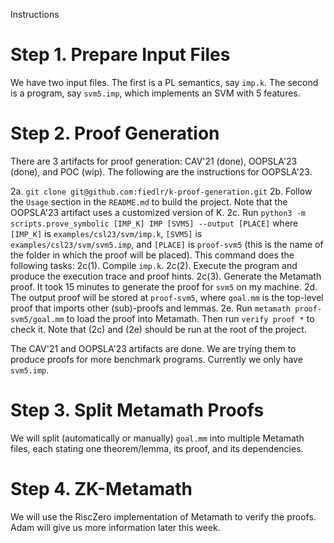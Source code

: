 Instructions

# Step 1. Prepare Input Files
We have two input files. The first is a PL semantics, say `imp.k`. The second is a program, say `svm5.imp`, which implements an SVM with 5 features. 

# Step 2. Proof Generation 
There are 3 artifacts for proof generation: CAV'21 (done), OOPSLA'23 (done), and POC (wip). The following are the instructions for OOPSLA'23. 

2a. `git clone git@github.com:fiedlr/k-proof-generation.git`
2b. Follow the `Usage` section in the `README.md` to build the project. Note that the OOPSLA'23 artifact uses a customized version of K. 
2c. Run `python3 -m scripts.prove_symbolic [IMP_K] IMP [SVM5] --output [PLACE]`
    where `[IMP_K]` is `examples/csl23/svm/imp.k`,
          `[SVM5]` is `examples/csl23/svm/svm5.imp`, and
          `[PLACE]` is `proof-svm5` (this is the name of the folder in which the proof will be placed). 
    This command does the following tasks:
    2c(1). Compile `imp.k`.
    2c(2). Execute the program and produce the execution trace and proof hints. 
    2c(3). Generate the Metamath proof.
    It took 15 minutes to generate the proof for `svm5` on my machine. 
2d. The output proof will be stored at `proof-svm5`, where `goal.mm` is the top-level proof that imports other (sub)-proofs and lemmas. 
2e. Run `metamath proof-svm5/goal.mm` to load the proof into Metamath. Then run `verify proof *` to check it. 
Note that (2c) and (2e) should be run at the root of the project. 

The CAV'21 and OOPSLA'23 artifacts are done. We are trying them to produce proofs for more benchmark programs. Currently we only have `svm5.imp`.

# Step 3. Split Metamath Proofs
We will split (automatically or manually) `goal.mm` into multiple Metamath files, each stating one theorem/lemma, its proof, and its dependencies. 

# Step 4. ZK-Metamath
We will use the RiscZero implementation of Metamath to verify the proofs. Adam will give us more information later this week. 
